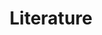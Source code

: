 ---
title: Literature
description: We publish open data
permalink: /literature
layout: literature
---